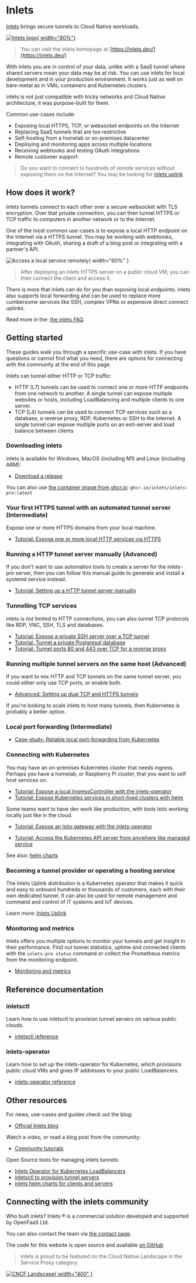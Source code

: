 # Inlets

[Inlets](https://inlets.dev) brings secure tunnels to Cloud Native workloads.

[![Inlets logo](/images/inlets-hero.png){ width="80%"}](https://inlets.dev/)

> You can visit the inlets homepage at [https://inlets.dev/](https://inlets.dev/)

With inlets you are in control of your data, unlike with a SaaS tunnel where shared servers mean your data may be at risk. You can use inlets for local development and in your production environment. It works just as well on bare-metal as in VMs, containers and Kubernetes clusters.

inlets is not just compatible with tricky networks and Cloud Native architecture, it was purpose-built for them.

Common use-cases include:

* Exposing local HTTPS, TCP, or websocket endpoints on the Internet
* Replacing SaaS tunnels that are too restrictive
* Self-hosting from a homelab or on-premises datacenter
* Deploying and monitoring apps across multiple locations
* Receiving webhooks and testing OAuth integrations
* Remote customer support

> Do you want to connect to hundreds of remote services without exposing them on the Internet? You may be looking for [inlets uplink](https://docs.inlets.dev/uplink/overview/)

## How does it work?

Inlets tunnels connect to each other over a secure websocket with TLS encryption. Over that private connection, you can then tunnel HTTPS or TCP traffic to computers in another network or to the Internet.

One of the most common use-cases is to expose a local HTTP endpoint on the Internet via a HTTPS tunnel. You may be working with webhooks, integrating with OAuth, sharing a draft of a blog post or integrating with a partner's API.

![Access a local service remotely](https://inlets.dev/images/quick.png){ width="60%" }

> After deploying an inlets HTTPS server on a public cloud VM, you can then connect the client and access it.

There is more that inlets can do for you than exposing local endpoints. inlets also supports local forwarding and can be used to replace more cumbersome services like SSH, complex VPNs or expensive direct connect uplinks.

Read more in the: [the inlets FAQ](/reference/faq/).

## Getting started

These guides walk you through a specific use-case with inlets. If you have questions or cannot find what you need, there are options for connecting with the community at the end of this page.

Inlets can tunnel either HTTP or TCP traffic:

* HTTP (L7) tunnels can be used to connect one or more HTTP endpoints from one network to another. A single tunnel can expose multiple websites or hosts, including LoadBalancing and multiple clients to one server.
* TCP (L4) tunnels can be used to connect TCP services such as a database, a reverse proxy, RDP, Kubernetes or SSH to the Internet. A single tunnel can expose multiple ports on an exit-server and load balance between clients

### Downloading inlets

inlets is available for Windows, MacOS (including M1) and Linux (including ARM):

* [Download a release](https://github.com/inlets/inlets-pro/releases)

You can also use [the container image from ghcr.io](https://github.com/orgs/inlets/packages/container/package/inlets-pro): `ghcr.io/inlets/inlets-pro:latest`

### Your first HTTPS tunnel with an automated tunnel server (Intermediate)

Expose one or more HTTPS domains from your local machine.

* [Tutorial: Expose one or more local HTTP services via HTTPS](https://inlets.dev/blog/2021/08/08/private-tunnel.html)

### Running a HTTP tunnel server manually (Advanced)

If you don't want to use automation tools to create a server for the inlets-pro server, then you can follow this manual guide to generate and install a systemd service instead.

* [Tutorial: Setting up a HTTP tunnel server manually](/tutorial/manual-http-server/)

### Tunnelling TCP services

inlets is not limited to HTTP connections, you can also tunnel TCP protocols like RDP, VNC, SSH, TLS and databases.

* [Tutorial: Expose a private SSH server over a TCP tunnel](/tutorial/ssh-tcp-tunnel/)
* [Tutorial: Tunnel a private Postgresql database](/tutorial/postgresql-tcp-tunnel/)
* [Tutorial: Tunnel ports 80 and 443 over TCP for a reverse proxy](https://docs.inlets.dev/tutorial/caddy-http-tunnel/)

### Running multiple tunnel servers on the same host (Advanced)

If you want to mix HTTP and TCP tunnels on the same tunnel server, you could either only use TCP ports, or enable both.

* [Advanced: Setting up dual TCP and HTTPS tunnels](/tutorial/dual-tunnels/)

If you're looking to scale inlets to host many tunnels, then Kubernetes is probably a better option.

### Local port forwarding (Intermediate)

* [Case-study: Reliable local port-forwarding from Kubernetes](https://inlets.dev/blog/2021/04/13/local-port-forwarding-kubernetes.html)

### Connecting with Kubernetes

You may have an on-premises Kubernetes cluster that needs ingress. Perhaps you have a homelab, or Raspberry Pi cluster, that you want to self host services on.

* [Tutorial: Expose a local IngressController with the inlets-operator](/tutorial/kubernetes-ingress/)
* [Tutorial: Expose Kubernetes services in short-lived clusters with helm](https://inlets.dev/blog/2021/07/08/short-lived-clusters.html)

Some teams want to have dev work like production, with tools Istio working locally just like in the cloud.

* [Tutorial: Expose an Istio gateway with the inlets-operator](/tutorial/istio-gateway)

* [Tutorial: Access the Kubernetes API server from anywhere like managed service](/tutorial/kubernetes-api-server/)

See also: [helm charts](https://github.com/inlets/inlets-pro/tree/master/chart)

### Becoming a tunnel provider or operating a hosting service

The Inlets Uplink distribution is a Kubernetes operator that makes it quick and easy to onboard hundreds or thousands of customers, each with their own dedicated tunnel. It can also be used for remote management and command and control of IT systems and IoT devices.

Learn more: [Inlets Uplink](https://docs.inlets.dev/uplink/overview/)

### Monitoring and metrics

Inlets offers you multiple options to monitor your tunnels and get insight in their performance. Find out tunnel statistics, uptime and connected clients with the `inlets-pro status` command or collect the Prometheus metrics from the monitoring endpoint.

* [Monitoring and metrics](/tutorial/monitoring-and-metrics)

## Reference documentation

### inletsctl

Learn how to use inletsctl to provision tunnel servers on various public clouds.

* [inletsctl reference](/reference/inletsctl/)

### inlets-operator

Learn how to set up the inlets-operator for Kubernetes, which provisions public cloud VMs and gives IP addresses to your public LoadBalancers.

* [inlets-operator reference](/reference/inlets-operator/)

## Other resources

For news, use-cases and guides check out the blog:

* [Official Inlets blog](https://inlets.dev/blog/)

Watch a video, or read a blog post from the community:

* [Community tutorials](/tutorial/community/)

Open Source tools for managing inlets tunnels:

* [Inlets Operator for Kubernetes LoadBalancers](https://github.com/inlets/inlets-operator)
* [inletsctl to provision tunnel servers](https://github.com/inlets/inletsctl)
* [inlets helm charts for clients and servers](https://github.com/inlets/inlets-pro/tree/master/chart)

## Connecting with the inlets community

Who built inlets? Inlets &reg; is a commercial solution developed and supported by OpenFaaS Ltd.

You can also contact the team via [the contact page](https://inlets.dev/contact).

The code for this website is open source and available [on GitHub](https://github.com/inlets/docs.inlets.dev/)

> inlets is proud to be featured on the Cloud Native Landscape in the Service Proxy category.

[![CNCF Landscape](/images/cncf-landscape-left-logo.svg){ width="400" }](https://landscape.cncf.io/)
